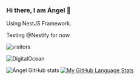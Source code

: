 ### Hi there, I am Ángel 👋

 
 Using NestJS Framework. 
 
 Testing @Nestify for now.
 
![visitors](https://visitor-badge.glitch.me/badge?page_id=pangeldelacruzdev)

 ![DigitalOcean](https://img.shields.io/badge/-Digital%20Ocean-darkblue?style=flat-square&logo=digitalocean)


![Ángel GitHub stats](https://github-readme-stats.vercel.app/api?username=angeldelacruzdev&show_icons=true&theme=radical) [![My GitHub Language Stats](https://github-readme-stats.vercel.app/api/top-langs/?username=angeldelacruzdev&langs_count=5&theme=radical)]()

 

 

 
